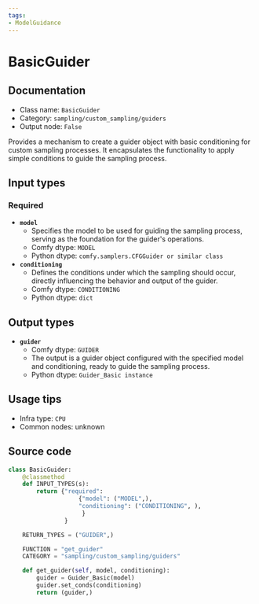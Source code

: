 ```yaml
---
tags:
- ModelGuidance
---
```


# BasicGuider
## Documentation
- Class name: `BasicGuider`
- Category: `sampling/custom_sampling/guiders`
- Output node: `False`

Provides a mechanism to create a guider object with basic conditioning for custom sampling processes. It encapsulates the functionality to apply simple conditions to guide the sampling process.
## Input types
### Required
- **`model`**
    - Specifies the model to be used for guiding the sampling process, serving as the foundation for the guider's operations.
    - Comfy dtype: `MODEL`
    - Python dtype: `comfy.samplers.CFGGuider or similar class`
- **`conditioning`**
    - Defines the conditions under which the sampling should occur, directly influencing the behavior and output of the guider.
    - Comfy dtype: `CONDITIONING`
    - Python dtype: `dict`
## Output types
- **`guider`**
    - Comfy dtype: `GUIDER`
    - The output is a guider object configured with the specified model and conditioning, ready to guide the sampling process.
    - Python dtype: `Guider_Basic instance`
## Usage tips
- Infra type: `CPU`
- Common nodes: unknown


## Source code
```python
class BasicGuider:
    @classmethod
    def INPUT_TYPES(s):
        return {"required":
                    {"model": ("MODEL",),
                    "conditioning": ("CONDITIONING", ),
                     }
                }

    RETURN_TYPES = ("GUIDER",)

    FUNCTION = "get_guider"
    CATEGORY = "sampling/custom_sampling/guiders"

    def get_guider(self, model, conditioning):
        guider = Guider_Basic(model)
        guider.set_conds(conditioning)
        return (guider,)

```
